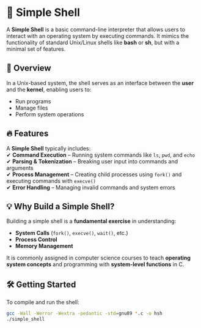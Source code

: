 # 🐚 Simple Shell  

A **Simple Shell** is a basic command-line interpreter that allows users to interact with an operating system by executing commands. It mimics the functionality of standard Unix/Linux shells like **bash** or **sh**, but with a minimal set of features.  

## 📌 Overview  
In a Unix-based system, the shell serves as an interface between the **user** and the **kernel**, enabling users to:  
- Run programs  
- Manage files  
- Perform system operations  

## 🔥 Features  
A **Simple Shell** typically includes:  
✔ **Command Execution** – Running system commands like `ls`, `pwd`, and `echo`  
✔ **Parsing & Tokenization** – Breaking user input into commands and arguments  
✔ **Process Management** – Creating child processes using `fork()` and executing commands with `execve()`  
✔ **Error Handling** – Managing invalid commands and system errors  

## 💡 Why Build a Simple Shell?  
Building a simple shell is a **fundamental exercise** in understanding:  
- **System Calls** (`fork()`, `execve()`, `wait()`, etc.)  
- **Process Control**  
- **Memory Management**  

It is commonly assigned in computer science courses to teach **operating system concepts** and programming with **system-level functions** in C.  

## 🛠️ Getting Started  
To compile and run the shell:  
```bash
gcc -Wall -Werror -Wextra -pedantic -std=gnu89 *.c -o hsh
./simple_shell
